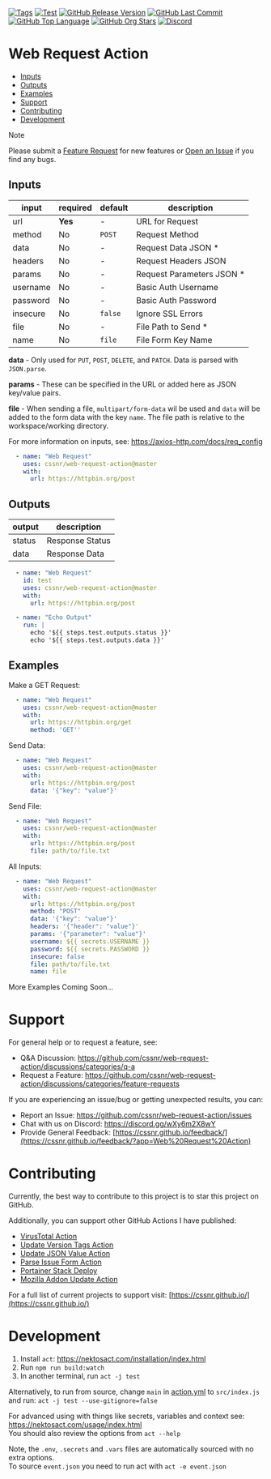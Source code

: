 [![Tags](https://img.shields.io/github/actions/workflow/status/cssnr/web-request-action/tags.yaml?logo=github&logoColor=white&label=tags)](https://github.com/cssnr/web-request-action/actions/workflows/tags.yaml)
[![Test](https://img.shields.io/github/actions/workflow/status/cssnr/web-request-action/test.yaml?logo=github&logoColor=white&label=test)](https://github.com/cssnr/web-request-action/actions/workflows/test.yaml)
[![GitHub Release Version](https://img.shields.io/github/v/release/cssnr/web-request-action?logo=github)](https://github.com/cssnr/web-request-action/releases/latest)
[![GitHub Last Commit](https://img.shields.io/github/last-commit/cssnr/web-request-action?logo=github&logoColor=white&label=updated)](https://github.com/cssnr/web-request-action/graphs/commit-activity)
[![GitHub Top Language](https://img.shields.io/github/languages/top/cssnr/web-request-action?logo=htmx&logoColor=white)](https://github.com/cssnr/web-request-action)
[![GitHub Org Stars](https://img.shields.io/github/stars/cssnr?style=flat&logo=github&logoColor=white)](https://cssnr.github.io/)
[![Discord](https://img.shields.io/discord/899171661457293343?logo=discord&logoColor=white&label=discord&color=7289da)](https://discord.gg/wXy6m2X8wY)

# Web Request Action

* [Inputs](#Inputs)
* [Outputs](#Outputs)
* [Examples](#Examples)
* [Support](#Support)
* [Contributing](#Contributing)
* [Development](#Development)

> [!NOTE]  
> Please submit a [Feature Request](https://github.com/cssnr/web-request-action/discussions/categories/feature-requests)
> for new features or [Open an Issue](https://github.com/cssnr/web-request-action/issues) if you find any bugs.

## Inputs

| input    | required | default | description               |
|----------|----------|---------|---------------------------|
| url      | **Yes**  | -       | URL for Request           |
| method   | No       | `POST`  | Request Method            |
| data     | No       | -       | Request Data JSON *       |
| headers  | No       | -       | Request Headers JSON      |
| params   | No       | -       | Request Parameters JSON * |
| username | No       | -       | Basic Auth Username       |
| password | No       | -       | Basic Auth Password       |
| insecure | No       | `false` | Ignore SSL Errors         |
| file     | No       | -       | File Path to Send *       |
| name     | No       | `file`  | File Form Key Name        |

**data** - Only used for `PUT`, `POST`, `DELETE`, and `PATCH`. Data is parsed with `JSON.parse`.

**params** - These can be specified in the URL or added here as JSON key/value pairs.

**file** - When sending a file, `multipart/form-data` wil be used and `data` will be added to the form data with the
key `name`. The file path is relative to the workspace/working directory.

For more information on inputs, see: https://axios-http.com/docs/req_config

```yaml
  - name: "Web Request"
    uses: cssnr/web-request-action@master
    with:
      url: https://httpbin.org/post
```

## Outputs

| output | description     |
|--------|-----------------|
| status | Response Status |
| data   | Response Data   |

```yaml
  - name: "Web Request"
    id: test
    uses: cssnr/web-request-action@master
    with:
      url: https://httpbin.org/post

  - name: "Echo Output"
    run: |
      echo '${{ steps.test.outputs.status }}'
      echo '${{ steps.test.outputs.data }}'
```

## Examples

Make a GET Request:

```yaml
  - name: "Web Request"
    uses: cssnr/web-request-action@master
    with:
      url: https://httpbin.org/get
      method: 'GET''
```

Send Data:

```yaml
  - name: "Web Request"
    uses: cssnr/web-request-action@master
    with:
      url: https://httpbin.org/post
      data: '{"key": "value"}'
```

Send File:

```yaml
  - name: "Web Request"
    uses: cssnr/web-request-action@master
    with:
      url: https://httpbin.org/post
      file: path/to/file.txt
```

All Inputs:

```yaml
  - name: "Web Request"
    uses: cssnr/web-request-action@master
    with:
      url: https://httpbin.org/post
      method: "POST"
      data: '{"key": "value"}'
      headers: '{"header": "value"}'
      params: '{"parameter": "value"}'
      username: ${{ secrets.USERNAME }}
      password: ${{ secrets.PASSWORD }}
      insecure: false
      file: path/to/file.txt
      name: file
```

More Examples Coming Soon...

# Support

For general help or to request a feature, see:

- Q&A Discussion: https://github.com/cssnr/web-request-action/discussions/categories/q-a
- Request a Feature: https://github.com/cssnr/web-request-action/discussions/categories/feature-requests

If you are experiencing an issue/bug or getting unexpected results, you can:

- Report an Issue: https://github.com/cssnr/web-request-action/issues
- Chat with us on Discord: https://discord.gg/wXy6m2X8wY
- Provide General
  Feedback: [https://cssnr.github.io/feedback/](https://cssnr.github.io/feedback/?app=Web%20Request%20Action)

# Contributing

Currently, the best way to contribute to this project is to star this project on GitHub.

Additionally, you can support other GitHub Actions I have published:

- [VirusTotal Action](https://github.com/cssnr/virustotal-action)
- [Update Version Tags Action](https://github.com/cssnr/update-version-tags-action)
- [Update JSON Value Action](https://github.com/cssnr/update-json-value-action)
- [Parse Issue Form Action](https://github.com/cssnr/parse-issue-form-action)
- [Portainer Stack Deploy](https://github.com/cssnr/portainer-stack-deploy-action)
- [Mozilla Addon Update Action](https://github.com/cssnr/mozilla-addon-update-action)

For a full list of current projects to support visit: [https://cssnr.github.io/](https://cssnr.github.io/)

# Development

1. Install `act`: https://nektosact.com/installation/index.html
2. Run `npm run build:watch`
3. In another terminal, run `act -j test`

Alternatively, to run from source, change `main` in [action.yml](action.yml) to `src/index.js` and
run: `act -j test --use-gitignore=false`

For advanced using with things like secrets, variables and context see: https://nektosact.com/usage/index.html  
You should also review the options from `act --help`

Note, the `.env`, `.secrets` and `.vars` files are automatically sourced with no extra options.  
To source `event.json` you need to run act with `act -e event.json`
